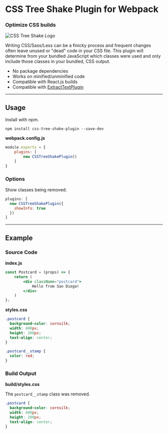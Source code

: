 # CSS Tree Shake Plugin for Webpack
### Optimize CSS builds

![CSS Tree Shake Logo](http://i.imgur.com/FoI59Jx.png)

Writing CSS/Sass/Less can be a finicky process and frequent changes often leave unused or "dead" code in your CSS file. This plugin will determine from your bundled JavaScript which classes were used and only include those classes in your bundled, CSS output.

* No package dependencies
* Works on minified/unminified code
* Compatible with React.js builds
* Compatible with [ExtractTextPlugin](https://github.com/webpack-contrib/extract-text-webpack-plugin)

---
## Usage

Install with npm.
```
npm install css-tree-shake-plugin --save-dev
```

**webpack.config.js**
```js
module.exports = {
	plugins: [
		new CSSTreeShakePlugin()
	]
}
```

### Options

Show classes being removed.
```js
plugins: [
  new CSSTreeShakePlugin({
    showInfo: true
  })
]
```

---
## Example

### Source Code

**index.js**
```jsx
const Postcard = (props) => {
	return (
		<div className="postcard">
			Hello from San Diego!
		</div>
	)
};
```

**styles.css**
```css
.postcard {
  background-color: cornsilk;
  width: 400px;
  height: 200px;
  text-align: center; 
}

.postcard__stamp {
  color: red; 
}
```

### Build Output

**build/styles.css**

The `postcard__stamp` class was removed.
```css
.postcard {
  background-color: cornsilk;
  width: 400px;
  height: 200px;
  text-align: center; 
}
```


